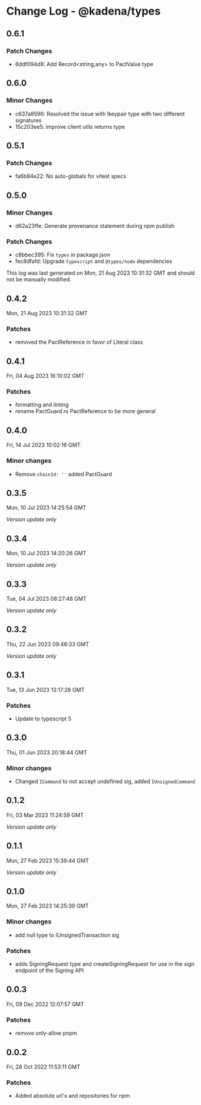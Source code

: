 # Change Log - @kadena/types

## 0.6.1

### Patch Changes

- 6ddf094d8: Add Record<string,any> to PactValue type

## 0.6.0

### Minor Changes

- c637a9596: Resolved the issue with Ikeypair type with two different signatures
- 15c203ee5: improve client utils returns type

## 0.5.1

### Patch Changes

- fa6b84e22: No auto-globals for vitest specs

## 0.5.0

### Minor Changes

- d62a23ffe: Generate provenance statement during npm publish

### Patch Changes

- c8bbec395: Fix `types` in package.json
- fec8dfafd: Upgrade `typescript` and `@types/node` dependencies

This log was last generated on Mon, 21 Aug 2023 10:31:32 GMT and should not be
manually modified.

## 0.4.2

Mon, 21 Aug 2023 10:31:32 GMT

### Patches

- removed the PactReference in favor of Literal class

## 0.4.1

Fri, 04 Aug 2023 16:10:02 GMT

### Patches

- formatting and linting
- rename PactGuard ro PactReference to be more general

## 0.4.0

Fri, 14 Jul 2023 10:02:16 GMT

### Minor changes

- Remove `chainId: ''` added PactGuard

## 0.3.5

Mon, 10 Jul 2023 14:25:54 GMT

_Version update only_

## 0.3.4

Mon, 10 Jul 2023 14:20:26 GMT

_Version update only_

## 0.3.3

Tue, 04 Jul 2023 08:27:48 GMT

_Version update only_

## 0.3.2

Thu, 22 Jun 2023 09:46:33 GMT

_Version update only_

## 0.3.1

Tue, 13 Jun 2023 13:17:28 GMT

### Patches

- Update to typescript 5

## 0.3.0

Thu, 01 Jun 2023 20:18:44 GMT

### Minor changes

- Changed `ICommand` to not accept undefined sig, added `IUnsignedCommand`

## 0.1.2

Fri, 03 Mar 2023 11:24:59 GMT

_Version update only_

## 0.1.1

Mon, 27 Feb 2023 15:39:44 GMT

_Version update only_

## 0.1.0

Mon, 27 Feb 2023 14:25:39 GMT

### Minor changes

- add null type to IUnsignedTransaction sig

### Patches

- adds SigningRequest type and createSigningRequest for use in the sign endpoint
  of the Signing API

## 0.0.3

Fri, 09 Dec 2022 12:07:57 GMT

### Patches

- remove only-allow pnpm

## 0.0.2

Fri, 28 Oct 2022 11:53:11 GMT

### Patches

- Added absolute url's and repositories for npm
